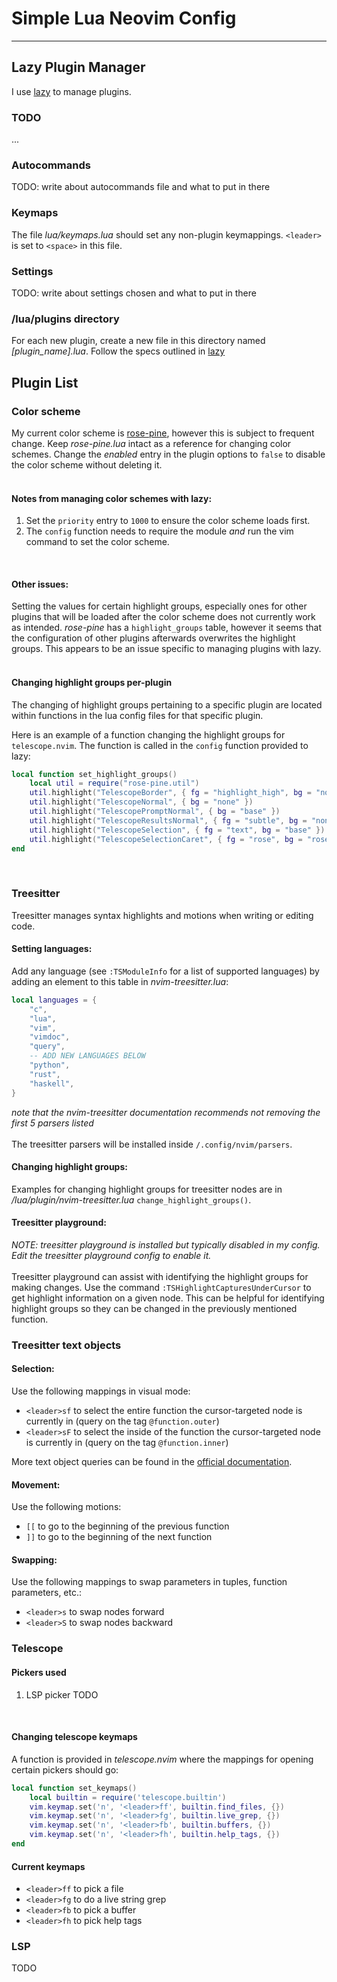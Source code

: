 # Simple Lua Neovim Config

---

## Lazy Plugin Manager

I use [lazy](https://github.com/folke/lazy.nvim) to manage plugins.

### TODO
...

### Autocommands

TODO: write about autocommands file and what to put in there

### Keymaps

The file *lua/keymaps.lua* should set any non-plugin keymappings. `<leader>` is set to `<space>` in this file.

### Settings

TODO: write about settings chosen and what to put in there

### /lua/plugins directory

For each new plugin, create a new file in this directory named *[plugin_name].lua*. 
Follow the specs outlined in [lazy](https://github.com/folke/lazy.nvim)



## Plugin List



### Color scheme

My current color scheme is [rose-pine](https://github.com/rose-pine/neovim), however this is subject to frequent change.
Keep *rose-pine.lua* intact as a reference for changing color schemes. Change the *enabled* entry in the plugin options to `false`
to disable the color scheme without deleting it.  
<br>
#### Notes from managing color schemes with lazy:  
1. Set the `priority` entry to `1000` to ensure the color scheme loads first.
2. The `config` function needs to require the module *and* run the vim command to set the color scheme.  

<br>

#### Other issues:
Setting the values for certain highlight groups, especially ones for other plugins that will be loaded after the color scheme 
does not currently work as intended. *rose-pine* has a `highlight_groups` table, however it seems that the configuration of other 
plugins afterwards overwrites the highlight groups. This appears to be an issue specific to managing plugins with lazy.  
<br>

#### Changing highlight groups per-plugin
The changing of highlight groups pertaining to a specific plugin are located within functions in the lua config files for that 
specific plugin.  

Here is an example of a function changing the highlight groups for `telescope.nvim`. The function is called in the `config` 
function provided to lazy:
```lua
local function set_highlight_groups()
    local util = require("rose-pine.util")
    util.highlight("TelescopeBorder", { fg = "highlight_high", bg = "none" })
    util.highlight("TelescopeNormal", { bg = "none" })
    util.highlight("TelescopePromptNormal", { bg = "base" })
    util.highlight("TelescopeResultsNormal", { fg = "subtle", bg = "none" })
    util.highlight("TelescopeSelection", { fg = "text", bg = "base" })
    util.highlight("TelescopeSelectionCaret", { fg = "rose", bg = "rose" })
end
```

<br>

### Treesitter

Treesitter manages syntax highlights and motions when writing or editing code.  

#### Setting languages:
Add any language (see `:TSModuleInfo` for a list of supported languages) by adding an element to this table in *nvim-treesitter.lua*:  
```lua
local languages = {
    "c", 
    "lua",
    "vim",
    "vimdoc",
    "query",
    -- ADD NEW LANGUAGES BELOW
    "python",
    "rust",
    "haskell",
}
```  
*note that the nvim-treesitter documentation recommends not removing the first 5 parsers listed*  
<br>
The treesitter parsers will be installed inside `/.config/nvim/parsers`. 
<br>

#### Changing highlight groups:

Examples for changing highlight groups for treesitter nodes are in */lua/plugin/nvim-treesitter.lua* `change_highlight_groups()`. 

#### Treesitter playground:

*NOTE: treesitter playground is installed but typically disabled in my config. Edit the treesitter playground config to enable it.*  
<br>
Treesitter playground can assist with identifying the highlight groups for making changes. Use the command `:TSHighlightCapturesUnderCursor` 
to get highlight information on a given node. This can be helpful for identifying highlight groups so they can be changed in the 
previously mentioned function.

### Treesitter text objects

#### Selection:

Use the following mappings in visual mode:
- `<leader>sf` to select the entire function the cursor-targeted node is currently in (query on the tag `@function.outer`)
- `<leader>sF` to select the inside of the function the cursor-targeted node is currently in (query on the tag `@function.inner`)

More text object queries can be found in the [official documentation](https://github.com/nvim-treesitter/nvim-treesitter-textobjects#text-objects-select).  

#### Movement:

Use the following motions:  
- `[[` to go to the beginning of the previous function
- `]]` to go to the beginning of the next function

#### Swapping: 

Use the following mappings to swap parameters in tuples, function parameters, etc.:
- `<leader>s` to swap nodes forward
- `<leader>S` to swap nodes backward



### Telescope



#### Pickers used
1. LSP picker TODO  

<br>

#### Changing telescope keymaps

A function is provided in *telescope.nvim* where the mappings for opening certain pickers should go:
```lua
local function set_keymaps()
    local builtin = require('telescope.builtin')
    vim.keymap.set('n', '<leader>ff', builtin.find_files, {})
    vim.keymap.set('n', '<leader>fg', builtin.live_grep, {})
    vim.keymap.set('n', '<leader>fb', builtin.buffers, {})
    vim.keymap.set('n', '<leader>fh', builtin.help_tags, {})
end
```

#### Current keymaps

- `<leader>ff` to pick a file
- `<leader>fg` to do a live string grep
- `<leader>fb` to pick a buffer
- `<leader>fh` to pick help tags


### LSP





TODO
